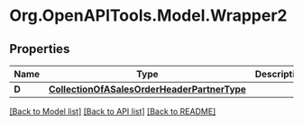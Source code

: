 # Org.OpenAPITools.Model.Wrapper2

## Properties

Name | Type | Description | Notes
------------ | ------------- | ------------- | -------------
**D** | [**CollectionOfASalesOrderHeaderPartnerType**](CollectionOfASalesOrderHeaderPartnerType.md) |  | [optional] 

[[Back to Model list]](../README.md#documentation-for-models) [[Back to API list]](../README.md#documentation-for-api-endpoints) [[Back to README]](../README.md)

